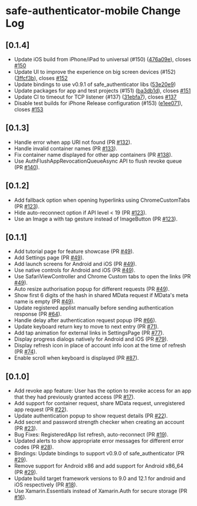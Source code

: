 # safe-authenticator-mobile Change Log

## [0.1.4]

* Update iOS build from iPhone/iPad to universal (#150) ([476a09e](https://github.com/maidsafe/safe-authenticator-mobile/commit/476a09e)), closes [#150](https://github.com/maidsafe/safe-authenticator-mobile/issues/150)
* Update UI to improve the experience on big screen devices  (#152) ([3ffcf3b](https://github.com/maidsafe/safe-authenticator-mobile/commit/3ffcf3b)), closes [#152](https://github.com/maidsafe/safe-authenticator-mobile/issues/152)
* Update bindings to use v0.9.1 of safe_authenticator libs ([53e20e9](https://github.com/maidsafe/safe-authenticator-mobile/commit/53e20e9))
* Update packages for app and test projects (#151) ([ba3db1d](https://github.com/maidsafe/safe-authenticator-mobile/commit/ba3db1d)), closes [#151](https://github.com/maidsafe/safe-authenticator-mobile/issues/151)
* Update CI to timeout for TCP listener (#137) ([31ebfa7](https://github.com/maidsafe/safe-authenticator-mobile/commit/31ebfa7)), closes [#137](https://github.com/maidsafe/safe-authenticator-mobile/issues/137)
* Disable test builds for iPhone Release configuration (#153) ([e1ee071](https://github.com/maidsafe/safe-authenticator-mobile/commit/e1ee071)), closes [#153](https://github.com/maidsafe/safe-authenticator-mobile/issues/153)

## [0.1.3]

* Handle error when app URI not found (PR [#132](https://github.com/maidsafe/safe-authenticator-mobile/pull/132)).
* Handle invalid container names (PR [#133](https://github.com/maidsafe/safe-authenticator-mobile/pull/133)).
* Fix container name displayed for other app containers (PR [#138](https://github.com/maidsafe/safe-authenticator-mobile/pull/138)).
* Use AuthFlushAppRevocationQueueAsync API to flush revoke queue (PR [#140](https://github.com/maidsafe/safe-authenticator-mobile/pull/140)).

## [0.1.2]

* Add fallback option when opening hyperlinks using ChromeCustomTabs (PR [#123](https://github.com/maidsafe/safe-authenticator-mobile/pull/123)).
* Hide auto-reconnect option if API level < 19 (PR [#123](https://github.com/maidsafe/safe-authenticator-mobile/pull/123)). 
* Use an Image a with tap gesture instead of ImageButton (PR [#123](https://github.com/maidsafe/safe-authenticator-mobile/pull/123)).

## [0.1.1]

* Add tutorial page for feature showcase (PR [#49](https://github.com/maidsafe/safe-authenticator-mobile/pull/49)).
* Add Settings page (PR [#49](https://github.com/maidsafe/safe-authenticator-mobile/pull/49)).
* Add launch screens for Android and iOS (PR [#49](https://github.com/maidsafe/safe-authenticator-mobile/pull/49)).
* Use native controls for Android and iOS (PR [#49](https://github.com/maidsafe/safe-authenticator-mobile/pull/49)).
* Use SafariViewController and Chrome Custom tabs to open the links (PR [#49](https://github.com/maidsafe/safe-authenticator-mobile/pull/49)).
* Auto resize authorisation popup for different requests (PR [#49](https://github.com/maidsafe/safe-authenticator-mobile/pull/49)).
* Show first 6 digits of the hash in shared MData request if MData's meta name is empty (PR [#49](https://github.com/maidsafe/safe-authenticator-mobile/pull/49)).
* Update registered applist manually before sending authentication response (PR [#64](https://github.com/maidsafe/safe-authenticator-mobile/pull/64)). 
* Handle delay after authentication request popup (PR [#66](https://github.com/maidsafe/safe-authenticator-mobile/pull/66)).
* Update keyboard return key to move to next entry (PR [#71](https://github.com/maidsafe/safe-authenticator-mobile/pull/71)).
* Add tap animation for external links in SettingsPage (PR [#77](https://github.com/maidsafe/safe-authenticator-mobile/pull/77)).
* Display progress dialogs natively for Android and iOS (PR [#79](https://github.com/maidsafe/safe-authenticator-mobile/pull/79)).
* Display refresh icon in place of account info icon at the time of refresh (PR [#74](https://github.com/maidsafe/safe-authenticator-mobile/pull/74)).
* Enable scroll when keyboard is displayed (PR [#87](https://github.com/maidsafe/safe-authenticator-mobile/pull/87)).

## [0.1.0]

* Add revoke app feature: User has the option to revoke access for an app that they had previously granted access (PR [#17](https://github.com/maidsafe/safe-authenticator-mobile/pull/17)).
* Add support for container request, share MData request, unregistered app request (PR [#22](https://github.com/maidsafe/safe-authenticator-mobile/pull/22)).
* Update authentication popup to show request details (PR [#22](https://github.com/maidsafe/safe-authenticator-mobile/pull/22)).
* Add secret and password strength checker when creating an account (PR [#23](https://github.com/maidsafe/safe-authenticator-mobile/pull/23)).
* Bug Fixes: RegisteredApp list refresh, auto-reconnect (PR [#19](https://github.com/maidsafe/safe-authenticator-mobile/pull/19)).
* Updated alerts to show appropriate error messages for different error codes (PR [#28](https://github.com/maidsafe/safe-authenticator-mobile/pull/28)).
* Bindings: Update bindings to support v0.9.0 of safe_authenticator (PR [#29](https://github.com/maidsafe/safe-authenticator-mobile/pull/29)).
* Remove support for Android x86 and add support for Android x86_64 (PR [#29](https://github.com/maidsafe/safe-authenticator-mobile/pull/29)).
* Update build target framework versions to 9.0 and 12.1 for android and iOS respectively (PR [#18](https://github.com/maidsafe/safe-authenticator-mobile/pull/18)).
* Use Xamarin.Essentials instead of Xamarin.Auth for secure storage (PR [#16](https://github.com/maidsafe/safe-authenticator-mobile/pull/16)).
